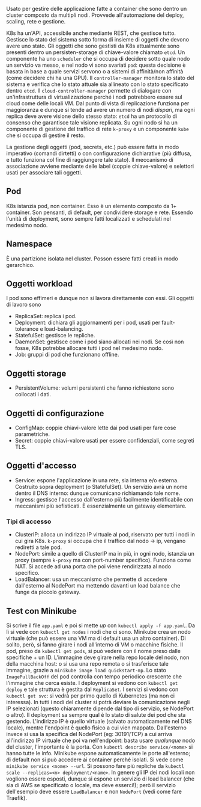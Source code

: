 Usato per gestire delle applicazione fatte a container che sono dentro un cluster composto da multipli nodi. Provvede all'automazione del deploy, scaling, rete e gestione.

K8s ha un'API, accessibile anche mediante REST, che gestisce tutto. Gestisce lo stato del sistema sotto forma di insieme di oggetti che devono avere uno stato. Gli oggetti che sono gestisti da K8s attualmente sono presenti dentro un persisten-storage di chiave-valore chiamato `etcd`. Un componente ha uno `scheduler` che si occupa di decidere sotto quale nodo un servizio va messo, e nel nodo vi sono svariati `pod`: questa decisione è basata in base a quale servizi servono o a sistemi di affinità/non affinità (come decidere chi ha una GPU). Il `controller-manager` monitora lo stato del sistema e verifica che lo stato attuale sia allineato con lo stato specificato dentro `etcd`. Il `cloud-controller-manager` permette di dialogare con un'infrastruttura di virtualizzazione perché i nodi potrebbero essere sul cloud come delle locali VM. Dal punto di vista di replicazione funziona per maggioranza e dunque si tende ad avere un numero di nodi *dispari*, ma ogni replica deve avere visione dello stesso stato: `etcd` ha un protocollo di consenso che garantisce tale visione replicata.
Su ogni nodo si ha un componente di gestione del traffico di rete `k-proxy` e un componente `kube` che si occupa di gestire il resto.

La gestione degli oggetti (pod, secrets, etc.) può essere fatta in modo imperativo (comandi dirtetti) o con configurazione dichiarative (più diffusa, e tutto funziona col fine di raggiungere tale stato).
Il meccanismo di associazione avviene mediante delle label (coppie chiave-valore) e selettori usati per associare tali oggetti.

## Pod
K8s istanzia pod, non container. Esso è un elemento composto da 1+ container. Son pensanti, di default, per condividere storage e rete. Essendo l'unità di deployment, sono sempre fatti localizzati e schedulati nel medesimo nodo.

## Namespace
È una partizione isolata nel cluster. Posson essere fatti creati in modo gerarchico.

## Oggetti workload
I pod sono effimeri e dunque non si lavora direttamente con essi. Gli oggetti di lavoro sono

- ReplicaSet: replica i pod.
- Deployment: dichiara gli aggiornamenti per i pod, usati per fault-tolerance e load-balancing.
- StatefulSet: gestisce le repliche.
- DaemonSet: gestisce come i pod siano allocati nei nodi. Se così non fosse, K8s potrebbe allocare tutti i pod nel medesimo nodo.
- Job: gruppi di pod che funzionano offline.

## Oggetti storage
- PersistentVolume: volumi persistenti che fanno richiestono sono collocati i dati.

## Oggetti di configurazione
- ConfigMap: coppie chiavi-valore lette dai pod usati per fare cose parametriche.
- Secret: coppie chiavi-valore usati per essere confidenziali, come segreti TLS.

## Oggetti d'accesso
- Service: espone l'applicazione in una rete, sia interna e/o esterna. Costruito sopra deployment (o StatefulSet). Un servizio avrà un nome dentro il DNS interno: dunque comunicano richiamando tale nome.
- Ingress: gestisce l'accesso dall'esterno più facilmente identificabile con meccanismi più sofisticati. È essenzialmente un gateway elementare.

### Tipi di accesso
- ClusterIP: alloca un indirizzo IP virtuale al pod, riservato per tutti i nodi in cui gira K8s. `k-proxy` si occupa che il traffico dal nodo $\to$ ip, vengano rediretti a tale pod.
- NodePort: simile a quello di ClusterIP ma in più, in ogni nodo, istanzia un proxy (sempre `k-proxy` ma con port-number specifico). Funziona come NAT. Si accede ad una porta che poi viene rendirizzata al nodo specifico.
- LoadBalancer: usa un meccanismo che permette di accedere dall'esterno al NodePort ma mettendo davanti un load balance che funge da piccolo gateway.


## Test con Minikube
Si scrive il file `app.yaml` e poi si mette *up* con `kubectl apply -f app.yaml`.
Da lì si vede con `kubectl get nodes` i nodi che ci sono.
Minikube crea un nodo virtuale (che può essere una VM ma di default usa un altro container). Di solito, però, si fanno girare i nodi all'interno di VM o macchine fisiche.
Il pod, preso da `kubectl get pods`, si può vedere con il nome preso dalle specifiche + un ID. 
L'immagine deve girare nella repo locale del nodo, non della macchina host: o si usa una repo remota o si trasferisce tale immagine, grazie a `minikube image load quickstart-mp`.
Lo stato `ImagePullBackOff` del pod controlla con tempo periodico crescente che l'immagine che cerca esiste.
I deployment si vedono con `kubectl get deploy` e tale struttura è gestita dal `ReplicaSet`.
I servizi si vedono con `kubectl get svc`: si vedrà per primo quello di Kubernetes (ma non ci interessa). In tutti i nodi del cluster si potrà deviare la comunicazione negli IP selezionati (questo chiaramente dipende dal tipo di servizio, se NodePort o altro).
Il deployment sa sempre qual è lo stato di salute dei pod che sta gestendo.
L'indirizzo IP è quello virtuale (salvato automaticamente nel DNS locale), mentre l'endpoint è quello fisico a cui vien mappato. Dall'esterno invece si usa la specifica del NodePort (eg: 30191/TCP) a cui arriva all'indirizzo IP virtuale che poi va nell'endpoint: basta usare *qualunque* nodo del cluster, l'importante è la porta. Con `kubectl describe service/<nome>` si hanno tutte le info. Minikube espone automaticamente le porte all'esterno; di default non si può accedere ai container perché isolati. Si vede come `minikube service <nome> --url`.
Si possono fare più repliche da `kubectl scale --replicas=<n> deployment/<name>`.
In genere gli IP dei nodi locali non vogliono essere esposti, dunque si espone un servizio di load balancer (che sia di AWS se specificato o locale, ma deve esserci!); però il servizio dell'esempio deve essere `LoadBalancer` e non `NodePort` (vedi come fare Traefik).